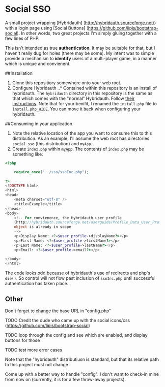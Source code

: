 # Social SSO

A small project wrapping [Hybridauth] (http://hybridauth.sourceforge.net/) with a login page using [Social Buttons] (https://github.com/lipis/bootstrap-social).  In other words, two great projects I'm simply gluing together with a few lines of PHP.

This isn't intended as true **authentication**.  It may be suitable for that, but I haven't really dug for holes (there may be some).  My intent was to simple provide a mechanism to **identify** users of a multi-player game, in a manner which is unique and convienent.  

##Installation

1. Clone this repositiory somewhere onto your web root.
2. Configure Hybridauth
..* Contained within this repository is an install of hybridauth.  The `hybridauth` directory in this repository is the same as that which comes with the "normal" Hybridauth.  Follow [their instructions](http://hybridauth.sourceforge.net/userguide/Install.html).  Note that for your benifit, I renamed the `install.php` file to `install.php_HIDE`.  You can move it back when configuring your hybridauth.

##Consuming in your application

1. Note the relative location of the app you want to consume this to this distribution.  As an example, I'll assume the web root has directories `social_sso` (this distribution) and `myApp`.
2. Create `index.php` within `myApp`.  The contents of `index.php` may be something like:

```php
<?php

	require_once("../sso/ssoInc.php");
	
?>
<!DOCTYPE html>
<html>
<head>
    <meta charset="utf-8" />
    <title>Example</title>
</head>
<body>
	<!-- For convienence, the Hybridauth user profile 
	(http://hybridauth.sourceforge.net/userguide/Profile_Data_User_Profile.html)
	object is already in scope
	-->
	<p>Display Name: <?=$user_profile->displayName?></p>
	<p>First Name: <?=$user_profile->firstName?></p>
	<p>Last Name: <?=$user_profile->lastName?></p>
	<p>Email: <?=$user_profile->email?></p>
					
</body>
</html>
```
The code looks odd because of hybridauth's use of redirects and php's `die()`.  So control will not flow past inclusion of `ssoInc.php` until successful authentication has taken place.

## Other

Don't forget to change the base URL in "config.php"

TODO Credit the dude who came up with the social icons/css (https://github.com/lipis/bootstrap-social)

TODO loop through the config and see which are enabled, and display buttons for those

TODO test more error cases

Note that the "hybridauth" distributiuon is standard, but that its relative path to this project must not change

Come up with a better way to handle "config".  I don't want to check-in mine from now on (currently, it is for a few throw-away projects).
